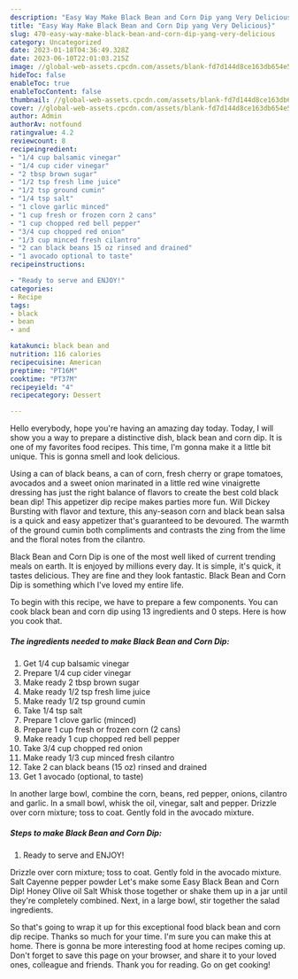 ```yaml
---
description: "Easy Way Make Black Bean and Corn Dip yang Very Delicious}"
title: "Easy Way Make Black Bean and Corn Dip yang Very Delicious}"
slug: 470-easy-way-make-black-bean-and-corn-dip-yang-very-delicious
category: Uncategorized
date: 2023-01-18T04:36:49.328Z
date: 2023-06-10T22:01:03.215Z
image: //global-web-assets.cpcdn.com/assets/blank-fd7d144d8ce163db654e5a02c40b08a2775adb7897d16e4062681dc7e1b2800f.png
hideToc: false
enableToc: true
enableTocContent: false
thumbnail: //global-web-assets.cpcdn.com/assets/blank-fd7d144d8ce163db654e5a02c40b08a2775adb7897d16e4062681dc7e1b2800f.png
cover: //global-web-assets.cpcdn.com/assets/blank-fd7d144d8ce163db654e5a02c40b08a2775adb7897d16e4062681dc7e1b2800f.png
author: Admin
authorAv: notfound
ratingvalue: 4.2
reviewcount: 8
recipeingredient:
- "1/4 cup balsamic vinegar"
- "1/4 cup cider vinegar"
- "2 tbsp brown sugar"
- "1/2 tsp fresh lime juice"
- "1/2 tsp ground cumin"
- "1/4 tsp salt"
- "1 clove garlic minced"
- "1 cup fresh or frozen corn 2 cans"
- "1 cup chopped red bell pepper"
- "3/4 cup chopped red onion"
- "1/3 cup minced fresh cilantro"
- "2 can black beans 15 oz rinsed and drained"
- "1 avocado optional to taste"
recipeinstructions:

- "Ready to serve and ENJOY!"
categories:
- Recipe
tags:
- black
- bean
- and

katakunci: black bean and 
nutrition: 116 calories
recipecuisine: American
preptime: "PT16M"
cooktime: "PT37M"
recipeyield: "4"
recipecategory: Dessert

---
```



Hello everybody, hope you're having an amazing day today. Today, I will show you a way to prepare a distinctive dish, black bean and corn dip. It is one of my favorites food recipes. This time, I'm gonna make it a little bit unique. This is gonna smell and look delicious.

Using a can of black beans, a can of corn, fresh cherry or grape tomatoes, avocados and a sweet onion marinated in a little red wine vinaigrette dressing has just the right balance of flavors to create the best cold black bean dip! This appetizer dip recipe makes parties more fun. Will Dickey Bursting with flavor and texture, this any-season corn and black bean salsa is a quick and easy appetizer that&#39;s guaranteed to be devoured. The warmth of the ground cumin both compliments and contrasts the zing from the lime and the floral notes from the cilantro.

Black Bean and Corn Dip is one of the most well liked of current trending meals on earth. It is enjoyed by millions every day. It is simple, it's quick, it tastes delicious. They are fine and they look fantastic. Black Bean and Corn Dip is something which I've loved my entire life.


To begin with this recipe, we have to prepare a few components. You can cook black bean and corn dip using 13 ingredients and 0 steps. Here is how you cook that.

<!--inarticleads1-->

##### The ingredients needed to make Black Bean and Corn Dip:

1. Get 1/4 cup balsamic vinegar
1. Prepare 1/4 cup cider vinegar
1. Make ready 2 tbsp brown sugar
1. Make ready 1/2 tsp fresh lime juice
1. Make ready 1/2 tsp ground cumin
1. Take 1/4 tsp salt
1. Prepare 1 clove garlic (minced)
1. Prepare 1 cup fresh or frozen corn (2 cans)
1. Make ready 1 cup chopped red bell pepper
1. Take 3/4 cup chopped red onion
1. Make ready 1/3 cup minced fresh cilantro
1. Take 2 can black beans (15 oz) rinsed and drained
1. Get 1 avocado (optional, to taste)


In another large bowl, combine the corn, beans, red pepper, onions, cilantro and garlic. In a small bowl, whisk the oil, vinegar, salt and pepper. Drizzle over corn mixture; toss to coat. Gently fold in the avocado mixture. 

<!--inarticleads2-->

##### Steps to make Black Bean and Corn Dip:


1. Ready to serve and ENJOY!

Drizzle over corn mixture; toss to coat. Gently fold in the avocado mixture. Salt Cayenne pepper powder Let&#39;s make some Easy Black Bean and Corn Dip! Honey Olive oil Salt Whisk those together or shake them up in a jar until they&#39;re completely combined. Next, in a large bowl, stir together the salad ingredients. 

So that's going to wrap it up for this exceptional food black bean and corn dip recipe. Thanks so much for your time. I'm sure you can make this at home. There is gonna be more interesting food at home recipes coming up. Don't forget to save this page on your browser, and share it to your loved ones, colleague and friends. Thank you for reading. Go on get cooking!
